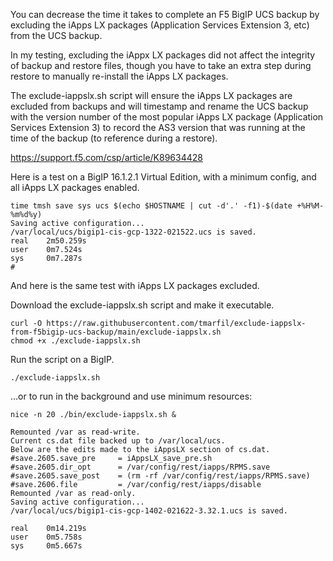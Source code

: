 You can decrease the time it takes to complete an F5 BigIP UCS backup by excluding the iApps LX packages (Application Services Extension 3, etc) from the UCS backup.

In my testing, excluding the iAppx LX packages did not affect the integrity of backup and restore files, though you have to take an extra step during restore to manually re-install the iApps LX packages.

The exclude-iappslx.sh script will ensure the iApps LX packages are excluded from backups and will timestamp and rename the UCS backup with the version number of the most popular iApps LX package (Application Services Extension 3) to record the AS3 version that was running at the time of the backup (to reference during a restore).

https://support.f5.com/csp/article/K89634428

Here is a test on a BigIP 16.1.2.1 Virtual Edition, with a minimum config, and all iApps LX packages enabled.

```
time tmsh save sys ucs $(echo $HOSTNAME | cut -d'.' -f1)-$(date +%H%M-%m%d%y)
Saving active configuration...
/var/local/ucs/bigip1-cis-gcp-1322-021522.ucs is saved.
real    2m50.259s
user    0m7.524s
sys     0m7.287s
#
```

And here is the same test with iApps LX packages excluded.

Download the exclude-iappslx.sh script and make it executable.

```
curl -O https://raw.githubusercontent.com/tmarfil/exclude-iappslx-from-f5bigip-ucs-backup/main/exclude-iappslx.sh
chmod +x ./exclude-iappslx.sh
```

Run the script on a BigIP.

```
./exclude-iappslx.sh
```

...or to run in the background and use minimum resources:

```
nice -n 20 ./bin/exclude-iappslx.sh &
```
```
Remounted /var as read-write.
Current cs.dat file backed up to /var/local/ucs.
Below are the edits made to the iAppsLX section of cs.dat.
#save.2605.save_pre     = iAppsLX_save_pre.sh
#save.2605.dir_opt      = /var/config/rest/iapps/RPMS.save
#save.2605.save_post    = (rm -rf /var/config/rest/iapps/RPMS.save)
#save.2606.file         = /var/config/rest/iapps/disable
Remounted /var as read-only.
Saving active configuration...
/var/local/ucs/bigip1-cis-gcp-1402-021622-3.32.1.ucs is saved.

real    0m14.219s
user    0m5.758s
sys     0m5.667s
```
